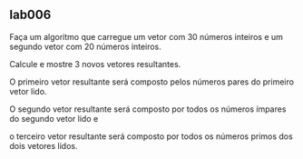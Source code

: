 lab006
------

Faça um algoritmo que carregue um vetor com 30 números inteiros e um segundo vetor com 20 números inteiros.

Calcule e mostre 3 novos vetores resultantes.

O primeiro vetor resultante será composto pelos números pares do primeiro vetor lido.

O segundo vetor resultante será composto por todos os números ímpares do segundo vetor lido e

o terceiro vetor resultante será composto por todos os números primos dos dois vetores lidos.
